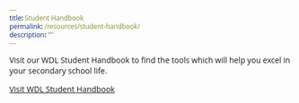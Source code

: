 ```yaml
---
title: Student Handbook
permalink: /resources/student-handbook/
description: ""
---
```

<style type="text/css">
@import url('https://fonts.googleapis.com/css2?family=Open+Sans&display=swap');  

body, * { font-family: 'Open Sans', sans-serif !important; }
.bp-container h1 { letter-spacing: normal !important; font-weight: 300 !important;}
</style>

Visit our WDL Student Handbook to find the tools which will help you excel in your secondary school life. 

[Visit WDL Student Handbook](https://sites.google.com/moe.edu.sg/wdlstudenthandbook)